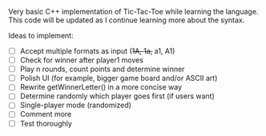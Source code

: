 Very basic C++ implementation of Tic-Tac-Toe while learning the language. This code will be updated as I continue learning more about the syntax.

Ideas to implement:
- [ ] Accept multiple formats as input (~~1A, 1a,~~ a1, A1)
- [ ] Check for winner after player1 moves
- [ ] Play n rounds, count points and determine winner
- [ ] Polish UI (for example, bigger game board and/or ASCII art)
- [ ] Rewrite getWinnerLetter() in a more concise way
- [ ] Determine randomly which player goes first (if users want)
- [ ] Single-player mode (randomized)
- [ ] Comment more
- [ ] Test thoroughly